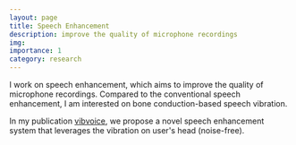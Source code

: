 ```yaml
---
layout: page
title: Speech Enhancement
description: improve the quality of microphone recordings
img: 
importance: 1
category: research
---
```


I work on speech enhancement, which aims to improve the quality of microphone recordings. Compared to the conventional speech enhancement, I am interested on bone conduction-based speech vibration.

In my publication [vibvoice](https://dl.acm.org/doi/abs/10.1145/3581791.3596832), we propose a novel speech enhancement system that leverages the vibration on user's head (noise-free). 